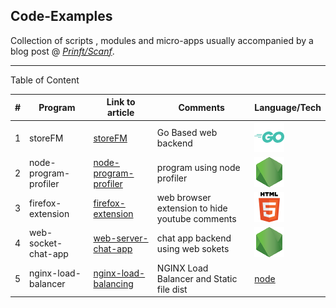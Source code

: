 ## Code-Examples


Collection of scripts , modules and micro-apps usually accompanied by a blog post @ *[Prinft/Scanf](https://printf-scanf.pages.dev/)*.

---
Table of Content 

|# | Program | Link to article |  Comments| Language/Tech 
|---| ----- | --------- | -------- |-------- |
|1|storeFM | [storeFM](https://printf-scanf.pages.dev/posts/store-fm-1/)| Go Based web backend | ![go](/assets/go.png) |
|2|node-program-profiler | [node-program-profiler](https://printf-scanf.pages.dev/posts/node-js-profiling/)| program using node profiler|![node](/assets/node.png) |
|3|firefox-extension | [firefox-extension](https://printf-scanf.pages.dev/posts/browser-extension/)| web browser extension to hide youtube comments |![node](/assets/html.png) |
|4|web-socket-chat-app| [web-server-chat-app](https://printf-scanf.pages.dev/posts/web-socket-chat-server/)| chat app backend using web sokets |![node](/assets/node.png) |
|5|nginx-load-balancer| [nginx-load-balancing](https://printf-scanf.pages.dev/posts/nginx-load-balancing/)| NGINX Load Balancer and Static file dist |[node](/assets/node.png)|
